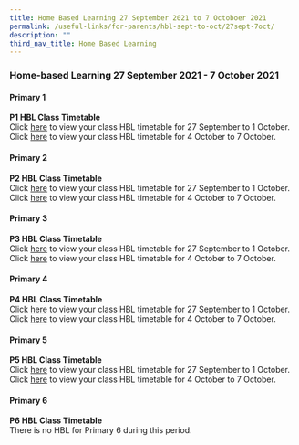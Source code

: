 ```yaml
---
title: Home Based Learning 27 September 2021 to 7 Octoboer 2021
permalink: /useful-links/for-parents/hbl-sept-to-oct/27sept-7oct/
description: ""
third_nav_title: Home Based Learning
---
```

### **Home-based Learning 27 September 2021 - 7 October 2021**

#### **Primary 1**

**P1 HBL Class Timetable**<br>
Click [here](https://gongshangpri.moe.edu.sg/qql/slot/u523/For%20Parents/Home-Based%20Learning/2021/27%20Sep%20-%203%20Oct/27%20Sep%20-%201%20Oct/T4W3%20CLASS%20TIMETABLE%20P1.pdf) to view your class HBL timetable for 27 September to 1 October.<br>
Click [here](https://gongshangpri.moe.edu.sg/qql/slot/u523/For%20Parents/Home-Based%20Learning/2021/4%20Oct%20-%207%20Oct/T4W4%20CLASS%20TIMETABLE%20P1.pdf) to view your class HBL timetable for 4 October to 7 October.

#### **Primary 2**

**P2 HBL Class Timetable**<br>
Click [here](https://gongshangpri.moe.edu.sg/qql/slot/u523/For%20Parents/Home-Based%20Learning/2021/27%20Sep%20-%203%20Oct/27%20Sep%20-%201%20Oct/T4W3%20CLASS%20TIMETABLE%20P2.pdf) to view your class HBL timetable for 27 September to 1 October.<br>
Click [here](https://gongshangpri.moe.edu.sg/qql/slot/u523/For%20Parents/Home-Based%20Learning/2021/4%20Oct%20-%207%20Oct/T4W4%20CLASS%20TIMETABLE%20P2.pdf) to view your class HBL timetable for 4 October to 7 October.

#### **Primary 3**

**P3 HBL Class Timetable**<br>
Click [here](https://gongshangpri.moe.edu.sg/qql/slot/u523/For%20Parents/Home-Based%20Learning/2021/27%20Sep%20-%203%20Oct/27%20Sep%20-%201%20Oct/T4W3%20CLASS%20TIMETABLE%20P3.pdf) to view your class HBL timetable for 27 September to 1 October.<br>
Click [here](https://gongshangpri.moe.edu.sg/qql/slot/u523/For%20Parents/Home-Based%20Learning/2021/4%20Oct%20-%207%20Oct/T4W4%20CLASS%20TIMETABLE%20P3.pdf) to view your class HBL timetable for 4 October to 7 October.

#### **Primary 4**

**P4 HBL Class Timetable**<br>
Click [here](https://gongshangpri.moe.edu.sg/qql/slot/u523/For%20Parents/Home-Based%20Learning/2021/27%20Sep%20-%203%20Oct/27%20Sep%20-%201%20Oct/T4W3%20CLASS%20TIMETABLE%20P4.pdf) to view your class HBL timetable for 27 September to 1 October.<br>
Click [here](https://gongshangpri.moe.edu.sg/qql/slot/u523/For%20Parents/Home-Based%20Learning/2021/4%20Oct%20-%207%20Oct/T4W4%20CLASS%20TIMETABLE%20P4.pdf) to view your class HBL timetable for 4 October to 7 October.

#### **Primary 5**

**P5 HBL Class Timetable**<br>
Click [here](https://gongshangpri.moe.edu.sg/qql/slot/u523/For%20Parents/Home-Based%20Learning/2021/27%20Sep%20-%203%20Oct/27%20Sep%20-%201%20Oct/T4W3%20CLASS%20TIMETABLE%20P5.pdf) to view your class HBL timetable for 27 September to 1 October.<br>
Click [here](https://gongshangpri.moe.edu.sg/qql/slot/u523/For%20Parents/Home-Based%20Learning/2021/4%20Oct%20-%207%20Oct/T4W4%20CLASS%20TIMETABLE%20P5.pdf) to view your class HBL timetable for 4 October to 7 October.

#### **Primary 6**

**P6 HBL Class Timetable**<br>
There is no HBL for Primary 6 during this period.